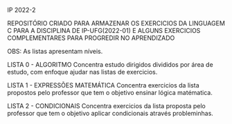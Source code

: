 IP 2022-2

REPOSITÓRIO CRIADO PARA ARMAZENAR OS EXERCICIOS DA LINGUAGEM C PARA A DISCIPLINA DE IP-UFG(2022-01)
E ALGUNS EXERCICIOS COMPLEMENTARES PARA PROGREDIR NO APRENDIZADO

OBS: As listas apresentam níveis. 


LISTA 0 - ALGORITMO 
Concentra estudo dirigidos divididos por área de estudo, com enfoque ajudar nas listas de exercicios. 

LISTA 1 - EXPRESSÕES MATEMÁTICA 
Concentra exercicios da lista propostos pelo professor que tem o objetivo ensinar lógica matématica. 

LISTA 2 - CONDICIONAIS 
Concentra exercicios da lista proposta pelo professor que tem o objetivo aplicar condicionais através probleminhas. 

